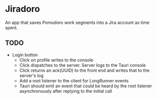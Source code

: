 # Jiradoro

An app that saves Pomodoro work segments into a Jira account as time spent.

## TODO

- Login button
  - Click on profile writes to the console
  - Click dispatches to the server. Server logs to the Tauri console
  - Click returns an ack(UUID) to the front end and writes that to the server's log
  - Add a root listener to the client for LongRunner events
  - Tauri should emit an event that could be heard by the root listener asynchronously after
    replying to the initial call
